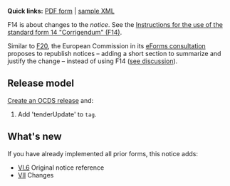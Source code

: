 **Quick links:** [PDF form](http://simap.ted.europa.eu/documents/10184/99173/EN_F14.pdf) | [sample XML](https://github.com/open-contracting/european-union-support/blob/master/output/samples/F14_2014.xml)

F14 is about changes to the *notice*. See the [Instructions for the use of the standard form 14 "Corrigendum" (F14)](http://simap.ted.europa.eu/documents/10184/166101/Instructions+for+the+use+of+F14_EN.pdf/909e4b38-1871-49a1-a206-7a5976a2d262).

Similar to [F20](F20), the European Commission in its [eForms consultation](https://github.com/eForms/eForms) proposes to republish notices – adding a short section to summarize and justify the change – instead of using F14 ([see discussion](https://github.com/eForms/eForms/issues/72)).

## Release model

[Create an OCDS release](../../operations/#create-a-release) and:

1. Add 'tenderUpdate' to `tag`.

## What's new

If you have already implemented all prior forms, this notice adds:

* [VI.6](#VI.6) Original notice reference
* [VII](#VII) Changes

